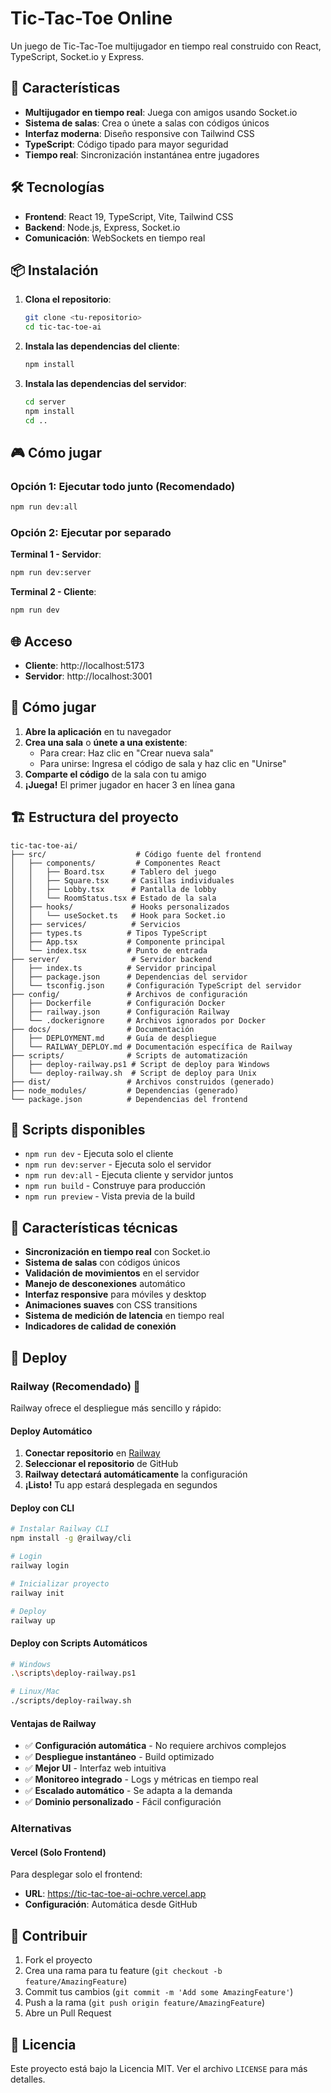 # Tic-Tac-Toe Online

Un juego de Tic-Tac-Toe multijugador en tiempo real construido con React, TypeScript, Socket.io y Express.

## 🚀 Características

- **Multijugador en tiempo real**: Juega con amigos usando Socket.io
- **Sistema de salas**: Crea o únete a salas con códigos únicos
- **Interfaz moderna**: Diseño responsive con Tailwind CSS
- **TypeScript**: Código tipado para mayor seguridad
- **Tiempo real**: Sincronización instantánea entre jugadores

## 🛠️ Tecnologías

- **Frontend**: React 19, TypeScript, Vite, Tailwind CSS
- **Backend**: Node.js, Express, Socket.io
- **Comunicación**: WebSockets en tiempo real

## 📦 Instalación

1. **Clona el repositorio**:
   ```bash
   git clone <tu-repositorio>
   cd tic-tac-toe-ai
   ```

2. **Instala las dependencias del cliente**:
   ```bash
   npm install
   ```

3. **Instala las dependencias del servidor**:
   ```bash
   cd server
   npm install
   cd ..
   ```

## 🎮 Cómo jugar

### Opción 1: Ejecutar todo junto (Recomendado)
```bash
npm run dev:all
```

### Opción 2: Ejecutar por separado

**Terminal 1 - Servidor**:
```bash
npm run dev:server
```

**Terminal 2 - Cliente**:
```bash
npm run dev
```

## 🌐 Acceso

- **Cliente**: http://localhost:5173
- **Servidor**: http://localhost:3001

## 🎯 Cómo jugar

1. **Abre la aplicación** en tu navegador
2. **Crea una sala** o **únete a una existente**:
   - Para crear: Haz clic en "Crear nueva sala"
   - Para unirse: Ingresa el código de sala y haz clic en "Unirse"
3. **Comparte el código** de la sala con tu amigo
4. **¡Juega!** El primer jugador en hacer 3 en línea gana

## 🏗️ Estructura del proyecto

```
tic-tac-toe-ai/
├── src/                    # Código fuente del frontend
│   ├── components/         # Componentes React
│   │   ├── Board.tsx      # Tablero del juego
│   │   ├── Square.tsx     # Casillas individuales
│   │   ├── Lobby.tsx      # Pantalla de lobby
│   │   └── RoomStatus.tsx # Estado de la sala
│   ├── hooks/             # Hooks personalizados
│   │   └── useSocket.ts   # Hook para Socket.io
│   ├── services/          # Servicios
│   ├── types.ts          # Tipos TypeScript
│   ├── App.tsx           # Componente principal
│   └── index.tsx         # Punto de entrada
├── server/                # Servidor backend
│   ├── index.ts          # Servidor principal
│   ├── package.json      # Dependencias del servidor
│   └── tsconfig.json     # Configuración TypeScript del servidor
├── config/               # Archivos de configuración
│   ├── Dockerfile        # Configuración Docker
│   ├── railway.json      # Configuración Railway
│   └── .dockerignore     # Archivos ignorados por Docker
├── docs/                 # Documentación
│   ├── DEPLOYMENT.md     # Guía de despliegue
│   └── RAILWAY_DEPLOY.md # Documentación específica de Railway
├── scripts/              # Scripts de automatización
│   ├── deploy-railway.ps1 # Script de deploy para Windows
│   └── deploy-railway.sh  # Script de deploy para Unix
├── dist/                 # Archivos construidos (generado)
├── node_modules/         # Dependencias (generado)
└── package.json          # Dependencias del frontend
```

## 🔧 Scripts disponibles

- `npm run dev` - Ejecuta solo el cliente
- `npm run dev:server` - Ejecuta solo el servidor
- `npm run dev:all` - Ejecuta cliente y servidor juntos
- `npm run build` - Construye para producción
- `npm run preview` - Vista previa de la build

## 🌟 Características técnicas

- **Sincronización en tiempo real** con Socket.io
- **Sistema de salas** con códigos únicos
- **Validación de movimientos** en el servidor
- **Manejo de desconexiones** automático
- **Interfaz responsive** para móviles y desktop
- **Animaciones suaves** con CSS transitions
- **Sistema de medición de latencia** en tiempo real
- **Indicadores de calidad de conexión**

## 🚀 Deploy

### Railway (Recomendado) 🚄
Railway ofrece el despliegue más sencillo y rápido:

#### Deploy Automático
1. **Conectar repositorio** en [Railway](https://railway.com/)
2. **Seleccionar el repositorio** de GitHub
3. **Railway detectará automáticamente** la configuración
4. **¡Listo!** Tu app estará desplegada en segundos

#### Deploy con CLI
```bash
# Instalar Railway CLI
npm install -g @railway/cli

# Login
railway login

# Inicializar proyecto
railway init

# Deploy
railway up
```

#### Deploy con Scripts Automáticos
```bash
# Windows
.\scripts\deploy-railway.ps1

# Linux/Mac
./scripts/deploy-railway.sh
```

#### Ventajas de Railway
- ✅ **Configuración automática** - No requiere archivos complejos
- ✅ **Despliegue instantáneo** - Build optimizado
- ✅ **Mejor UI** - Interfaz web intuitiva
- ✅ **Monitoreo integrado** - Logs y métricas en tiempo real
- ✅ **Escalado automático** - Se adapta a la demanda
- ✅ **Dominio personalizado** - Fácil configuración

### Alternativas

#### Vercel (Solo Frontend)
Para desplegar solo el frontend:
- **URL**: https://tic-tac-toe-ai-ochre.vercel.app
- **Configuración**: Automática desde GitHub

## 🤝 Contribuir

1. Fork el proyecto
2. Crea una rama para tu feature (`git checkout -b feature/AmazingFeature`)
3. Commit tus cambios (`git commit -m 'Add some AmazingFeature'`)
4. Push a la rama (`git push origin feature/AmazingFeature`)
5. Abre un Pull Request

## 📝 Licencia

Este proyecto está bajo la Licencia MIT. Ver el archivo `LICENSE` para más detalles.
